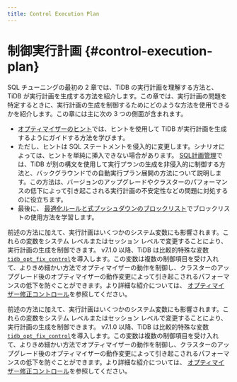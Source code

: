 ```yaml
---
title: Control Execution Plan
---
```


# 制御実行計画 {#control-execution-plan}

SQL チューニングの最初の 2 章では、TiDB の実行計画を理解する方法と、TiDB が実行計画を生成する方法を紹介します。この章では、実行計画の問題を特定するときに、実行計画の生成を制御するためにどのような方法を使用できるかを紹介します。この章には主に次の 3 つの側面が含まれます。

-   [オプティマイザーのヒント](/optimizer-hints.md)では、ヒントを使用して TiDB が実行計画を生成するようにガイドする方法を学びます。
-   ただし、ヒントは SQL ステートメントを侵入的に変更します。シナリオによっては、ヒントを単純に挿入できない場合があります。 [SQL計画管理](/sql-plan-management.md)では、TiDB が別の構文を使用して実行プランの生成を非侵入的に制御する方法と、バックグラウンドでの自動実行プラン展開の方法について説明します。この方法は、バージョンのアップグレードやクラスターのパフォーマンスの低下によって引き起こされる実行計画の不安定性などの問題に対処するのに役立ちます。
-   最後に、 [最適化ルールと式プッシュダウンのブロックリスト](/blocklist-control-plan.md)でブロックリストの使用方法を学習します。

<CustomContent platform="tidb">

前述の方法に加えて、実行計画はいくつかのシステム変数にも影響されます。これらの変数をシステム レベルまたはセッション レベルで変更することにより、実行計画の生成を制御できます。 v7.1.0 以降、TiDB は比較的特殊な変数[`tidb_opt_fix_control`](/system-variables.md#tidb_opt_fix_control-new-in-v710)を導入します。この変数は複数の制御項目を受け入れて、よりきめ細かい方法でオプティマイザーの動作を制御し、クラスターのアップグレード後のオプティマイザーの動作変更によって引き起こされるパフォーマンスの低下を防ぐことができます。より詳細な紹介については、 [オプティマイザー修正コントロール](/optimizer-fix-controls.md)を参照してください。

</CustomContent>

<CustomContent platform="tidb-cloud">

前述の方法に加えて、実行計画はいくつかのシステム変数にも影響されます。これらの変数をシステム レベルまたはセッション レベルで変更することにより、実行計画の生成を制御できます。 v7.1.0 以降、TiDB は比較的特殊な変数[`tidb_opt_fix_control`](/system-variables.md#tidb_opt_fix_control-new-in-v710)を導入します。この変数は複数の制御項目を受け入れて、よりきめ細かい方法でオプティマイザーの動作を制御し、クラスターのアップグレード後のオプティマイザーの動作変更によって引き起こされるパフォーマンスの低下を防ぐことができます。より詳細な紹介については、 [オプティマイザー修正コントロール](https://docs.pingcap.com/tidb/v7.1/optimizer-fix-controls)を参照してください。

</CustomContent>
